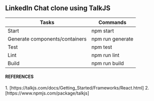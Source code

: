 ## LinkedIn Chat clone using TalkJS

| Tasks | Commands |
| ------ | ------ |
| Start | npm start |
| Generate components/containers | npm run generate |
| Test | npm test |
| Lint | npm run lint |
| Build | npm run build |

<h4>REFERENCES</h4>
1. [https://talkjs.com/docs/Getting_Started/Frameworks/React.html]
2. [https://www.npmjs.com/package/talkjs]
